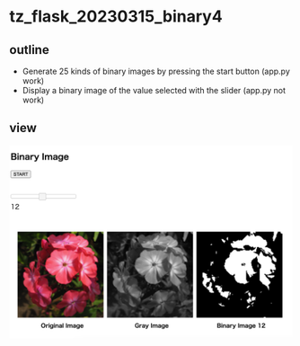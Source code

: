# tz_flask_20230315_binary4

## outline
* Generate 25 kinds of binary images by pressing the start button (app.py work)
* Display a binary image of the value selected with the slider (app.py not work)

## view

<img src='binary4.png' width='800'>


